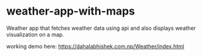 # weather-app-with-maps
Weather app that fetches weather data using api and also displays weather visualization on a map.

working demo here: https://dahalabhishek.com.np/Weather/index.html
